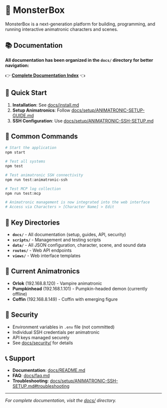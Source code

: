 # 🎃 MonsterBox

MonsterBox is a next-generation platform for building, programming, and running interactive animatronic characters and scenes.

## 📚 Documentation

**All documentation has been organized in the `docs/` directory for better navigation:**

👉 **[Complete Documentation Index](docs/README.md)** 👈

## 🚀 Quick Start

1. **Installation**: See [docs/install.md](docs/install.md)
2. **Setup Animatronics**: Follow [docs/setup/ANIMATRONIC-SETUP-GUIDE.md](docs/setup/ANIMATRONIC-SETUP-GUIDE.md)
3. **SSH Configuration**: Use [docs/setup/ANIMATRONIC-SSH-SETUP.md](docs/setup/ANIMATRONIC-SSH-SETUP.md)

## 🔧 Common Commands

```bash
# Start the application
npm start

# Test all systems
npm test

# Test animatronic SSH connectivity
npm run test:animatronic-ssh

# Test MCP log collection
npm run test:mcp

# Animatronic management is now integrated into the web interface
# Access via Characters > [Character Name] > Edit
```

## 📁 Key Directories

- **`docs/`** - All documentation (setup, guides, API, security)
- **`scripts/`** - Management and testing scripts
- **`data/`** - All JSON configuration, character, scene, and sound data
- **`routes/`** - Web API endpoints
- **`views/`** - Web interface templates

## 🎯 Current Animatronics

- **Orlok** (192.168.8.120) - Vampire animatronic
- **Pumpkinhead** (192.168.1.101) - Pumpkin-headed demon (currently offline)
- **Coffin** (192.168.8.149) - Coffin with emerging figure

## 🔐 Security

- Environment variables in `.env` file (not committed)
- Individual SSH credentials per animatronic
- API keys managed securely
- See [docs/security/](docs/security/) for details

## 📞 Support

- **Documentation**: [docs/README.md](docs/README.md)
- **FAQ**: [docs/faq.md](docs/faq.md)
- **Troubleshooting**: [docs/setup/ANIMATRONIC-SSH-SETUP.md#troubleshooting](docs/setup/ANIMATRONIC-SSH-SETUP.md#troubleshooting)

---

*For complete documentation, visit the [docs/](docs/) directory.*
